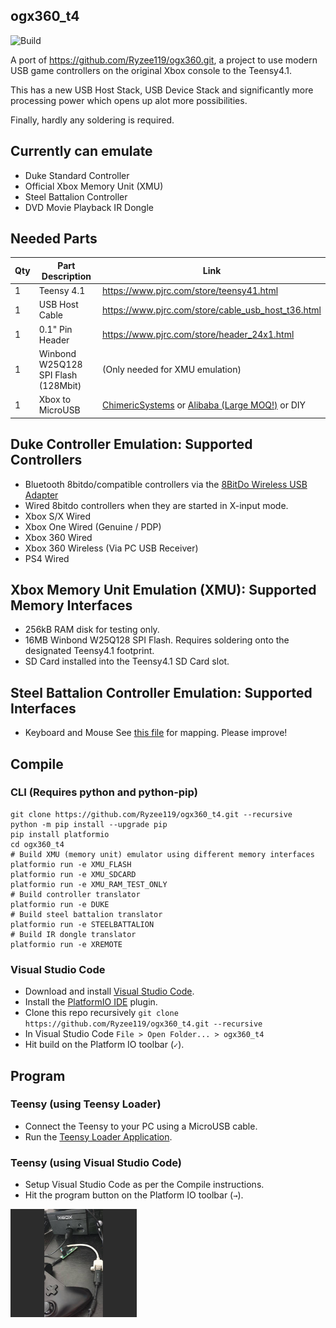 ## ogx360_t4
![Build](https://github.com/Ryzee119/ogx360_t4/workflows/Build/badge.svg)

A port of https://github.com/Ryzee119/ogx360.git, a project to use modern USB game controllers on the original Xbox console to the Teensy4.1.  

This has a new USB Host Stack, USB Device Stack and significantly more processing power which opens up alot more possibilities.

Finally, hardly any soldering is required.

## Currently can emulate
- Duke Standard Controller
- Official Xbox Memory Unit (XMU)
- Steel Battalion Controller
- DVD Movie Playback IR Dongle

## Needed Parts
| Qty | Part Description | Link |
|--|--|--|
| 1 | Teensy 4.1 | https://www.pjrc.com/store/teensy41.html |
| 1 | USB Host Cable | https://www.pjrc.com/store/cable_usb_host_t36.html |
| 1 | 0.1" Pin Header | https://www.pjrc.com/store/header_24x1.html |
| 1 | Winbond W25Q128 SPI Flash (128Mbit) | (Only needed for XMU emulation) |
| 1 | Xbox to MicroUSB | [ChimericSystems](https://chimericsystems.com/products/micro-usb-to-xbox-cable) or [Alibaba (Large MOQ!)](https://www.alibaba.com/product-detail/for-XBOX-MicroUSB-Cable-for-Xbox_62222784495.html) or DIY |

## Duke Controller Emulation: Supported Controllers
- Bluetooth 8bitdo/compatible controllers via the [8BitDo Wireless USB Adapter](https://www.8bitdo.com/wireless-usb-adapter/)
- Wired 8bitdo controllers when they are started in X-input mode.
- Xbox S/X Wired
- Xbox One Wired (Genuine / PDP)
- Xbox 360 Wired
- Xbox 360 Wireless (Via PC USB Receiver)
- PS4 Wired

## Xbox Memory Unit Emulation (XMU): Supported Memory Interfaces
- 256kB RAM disk for testing only.
- 16MB Winbond W25Q128 SPI Flash. Requires soldering onto the designated Teensy4.1 footprint.
- SD Card installed into the Teensy4.1 SD Card slot.

## Steel Battalion Controller Emulation: Supported Interfaces
- Keyboard and Mouse See [this file](/src/steelbattalion.cpp) for mapping. Please improve!

## Compile
### CLI (Requires python and python-pip)
```
git clone https://github.com/Ryzee119/ogx360_t4.git --recursive
python -m pip install --upgrade pip
pip install platformio
cd ogx360_t4
# Build XMU (memory unit) emulator using different memory interfaces
platformio run -e XMU_FLASH
platformio run -e XMU_SDCARD
platformio run -e XMU_RAM_TEST_ONLY
# Build controller translator
platformio run -e DUKE
# Build steel battalion translator
platformio run -e STEELBATTALION
# Build IR dongle translator
platformio run -e XREMOTE
```
### Visual Studio Code
* Download and install [Visual Studio Code](https://code.visualstudio.com/).
* Install the [PlatformIO IDE](https://platformio.org/platformio-ide) plugin.
* Clone this repo recursively `git clone https://github.com/Ryzee119/ogx360_t4.git --recursive`
* In Visual Studio Code `File > Open Folder... > ogx360_t4`
* Hit build on the Platform IO toolbar (`✓`).

## Program
### Teensy (using Teensy Loader)
* Connect the Teensy to your PC using a MicroUSB cable.
* Run the [Teensy Loader Application](https://www.pjrc.com/teensy/loader.html).

### Teensy (using Visual Studio Code)
* Setup Visual Studio Code as per the Compile instructions.
* Hit the program button on the Platform IO toolbar (`→`).

<img src="./images/ogx360_t4.jpg" alt="usagephoto" width="40%"/>  
